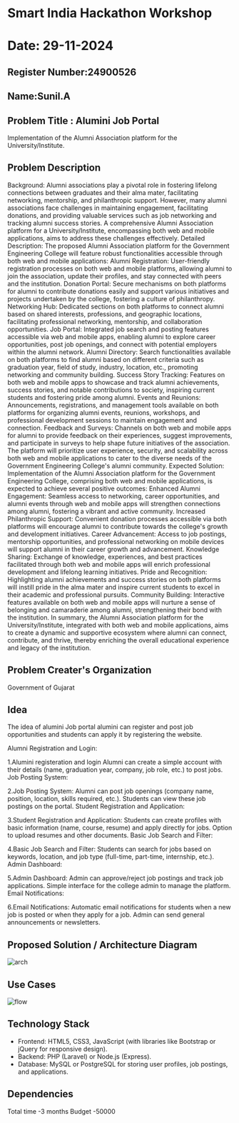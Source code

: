 # Smart India Hackathon Workshop
# Date: 29-11-2024
## Register Number:24900526
## Name:Sunil.A
## Problem Title : Alumini Job Portal
Implementation of the Alumni Association platform for the University/Institute.
## Problem Description
Background: Alumni associations play a pivotal role in fostering lifelong connections between graduates and their alma mater, facilitating networking, mentorship, and philanthropic support. However, many alumni associations face challenges in maintaining engagement, facilitating donations, and providing valuable services such as job networking and tracking alumni success stories. A comprehensive Alumni Association platform for a University/Institute, encompassing both web and mobile applications, aims to address these challenges effectively. Detailed Description: The proposed Alumni Association platform for the Government Engineering College will feature robust functionalities accessible through both web and mobile applications: Alumni Registration: User-friendly registration processes on both web and mobile platforms, allowing alumni to join the association, update their profiles, and stay connected with peers and the institution. Donation Portal: Secure mechanisms on both platforms for alumni to contribute donations easily and support various initiatives and projects undertaken by the college, fostering a culture of philanthropy. Networking Hub: Dedicated sections on both platforms to connect alumni based on shared interests, professions, and geographic locations, facilitating professional networking, mentorship, and collaboration opportunities. Job Portal: Integrated job search and posting features accessible via web and mobile apps, enabling alumni to explore career opportunities, post job openings, and connect with potential employers within the alumni network. Alumni Directory: Search functionalities available on both platforms to find alumni based on different criteria such as graduation year, field of study, industry, location, etc., promoting networking and community building. Success Story Tracking: Features on both web and mobile apps to showcase and track alumni achievements, success stories, and notable contributions to society, inspiring current students and fostering pride among alumni. Events and Reunions: Announcements, registrations, and management tools available on both platforms for organizing alumni events, reunions, workshops, and professional development sessions to maintain engagement and connection. Feedback and Surveys: Channels on both web and mobile apps for alumni to provide feedback on their experiences, suggest improvements, and participate in surveys to help shape future initiatives of the association. The platform will prioritize user experience, security, and scalability across both web and mobile applications to cater to the diverse needs of the Government Engineering College's alumni community. Expected Solution: Implementation of the Alumni Association platform for the Government Engineering College, comprising both web and mobile applications, is expected to achieve several positive outcomes: Enhanced Alumni Engagement: Seamless access to networking, career opportunities, and alumni events through web and mobile apps will strengthen connections among alumni, fostering a vibrant and active community. Increased Philanthropic Support: Convenient donation processes accessible via both platforms will encourage alumni to contribute towards the college's growth and development initiatives. Career Advancement: Access to job postings, mentorship opportunities, and professional networking on mobile devices will support alumni in their career growth and advancement. Knowledge Sharing: Exchange of knowledge, experiences, and best practices facilitated through both web and mobile apps will enrich professional development and lifelong learning initiatives. Pride and Recognition: Highlighting alumni achievements and success stories on both platforms will instill pride in the alma mater and inspire current students to excel in their academic and professional pursuits. Community Building: Interactive features available on both web and mobile apps will nurture a sense of belonging and camaraderie among alumni, strengthening their bond with the institution. In summary, the Alumni Association platform for the University/Institute, integrated with both web and mobile applications, aims to create a dynamic and supportive ecosystem where alumni can connect, contribute, and thrive, thereby enriching the overall educational experience and legacy of the institution.
## Problem Creater's Organization
Government of Gujarat

## Idea

      
The idea of alumini Job portal alumini can register and post job opportunities and students can apply it by registering the website. 

Alumni Registration and Login:

1.Alumini registeration and login
Alumni can create a simple account with their details (name, graduation year, company, job role, etc.) to post jobs.
Job Posting System:

2.Job Posting System:
 Alumni can post job openings (company name, position, location, skills required, etc.).
Students can view these job postings on the portal.
Student Registration and Application:

3.Student Registration and Application:
  Students can create profiles with basic information (name, course, resume) and apply directly for jobs.
Option to upload resumes and other documents.
Basic Job Search and Filter:

4.Basic Job Search and Filter:
   Students can search for jobs based on keywords, location, and job type (full-time, part-time, internship, etc.).
Admin Dashboard:

5.Admin Dashboard:
  Admin can approve/reject job postings and track job applications.
Simple interface for the college admin to manage the platform.
Email Notifications:

6.Email Notifications:
   Automatic email notifications for students when a new job is posted or when they apply for a job.
Admin can send general announcements or newsletters.



## Proposed Solution / Architecture Diagram

![arch](https://github.com/user-attachments/assets/0237915c-15e9-4fe0-b415-470bc3acf9aa)

## Use Cases
![flow](https://github.com/user-attachments/assets/8823d7a7-8d59-47df-aec3-597fc197af6b)



## Technology Stack
* Frontend: HTML5, CSS3, JavaScript (with libraries like Bootstrap or jQuery for responsive design).
* Backend: PHP (Laravel) or Node.js (Express).
* Database: MySQL or PostgreSQL for storing user profiles, job postings, and applications.

## Dependencies
Total time -3 months
 Budget -50000

